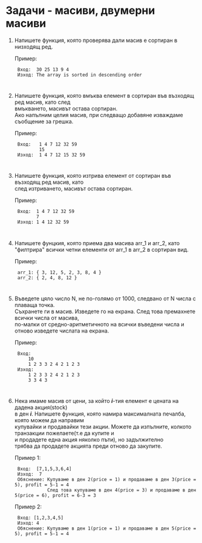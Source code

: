 # Задачи - масиви, двумерни масиви

1. Напишете функция, която проверява дали масив е сортиран в низходящ ред.

    Пример:

        Вход:  30 25 13 9 4
        Изход: The array is sorted in descending order
# 

2. Напишете функция, която вмъква елемент в сортиран във възходящ ред масив, като след<br>
вмъкването, масивът остава сортиран.<br>
Ако напълним целия масив, при следващо добавяне изваждаме съобщение за грешка.<br>

    Пример:

        Вход:   1 4 7 12 32 59
                15
        Изход:  1 4 7 12 15 32 59
# 

3. Напишете функция, която изтрива елемент от сортиран във възходящ ред масив, като<br>
след изтриването, масивът остава сортиран.

    Пример:

        Вход:  1 4 7 12 32 59
               7
        Изход: 1 4 12 32 59
# 

4. Напишете фунцкия, която приема два масива arr_1 и arr_2, като<br>
"филтрира" всички четни елементи от arr_1 в arr_2 в сортиран вид.

    Пример:

        arr_1: { 3, 12, 5, 2, 3, 8, 4 }
        arr_2: { 2, 4, 8, 12 }
# 

5. Въведете цяло число N, не по-голямо от 1000, следвано от N числа с плаваща точка. <br>
Съхранете ги в масив. Изведете го на екрана. След това премахнете всички числа от масива,<br> 
по-малки от средно-аритметичното на всички въведени числа и отново изведете числата на екрана.

    Пример:

        Вход: 
            10
            1 2 3 3 2 4 2 1 2 3
        Изход: 
            1 2 3 3 2 4 2 1 2 3
            3 3 4 3
# 

6. Нека имаме масив от цени, за който <b><i>i</i></b>-тия елемент е цената на дадена акция(stock)<br>
в ден <b><i>i</i></b>. Напишете функция, която намира максималната печалба, която можем да направим<br>
купувайки и продавайки тези акции. Можете да изпълните, колкото транзакции пожелаете(т.е да купите и <br>
и продадете една акция няколко пъти), но задължително<br>
трябва да продадете акцията преди отново да закупите.

    Пример 1:

        Вход:  [7,1,5,3,6,4]
        Изход:  7
        Обяснение: Купуваме в ден 2(price = 1) и продаваме в ден 3(price = 5), profit = 5-1 = 4
                   След това купуваме в ден 4(price = 3) и продаваме в ден 5(price = 6), profit = 6-3 = 3

    Пример 2:

        Вход: [1,2,3,4,5]
        Изход: 4
        Обяснение: Купуваме в ден 1(price = 1) и продаваме в ден 5(price = 5), profit = 5-1 = 4